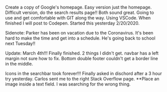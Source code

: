 Create a copy of Google's homepage. Easy version just the homepage. Difficult version, do the search results page!! Both sound great. Going to use and get comfortable with GIT along the way. Using VSCode. When finished I will post to Codepen.  Started this yesterday 2/20/2020.

Sidenote: Parker has been on vacation due to the Coronavirus. It's been hard to make the time and get into a schedule. He's going back to school next Tuesday!!

Update: March 4th!!! Finally finished. 2 things I didn't get. navbar has a left margin not sure how to fix. Bottom double footer couldn't get a border line in the middle.

Icons in the searchbar took forever!!! Finally asked in dischord after a 3 hour try yesterday. Carlos sent me to the right Stack Overflow page. **Place an image inside a text field. I was searching for the wrong thing.